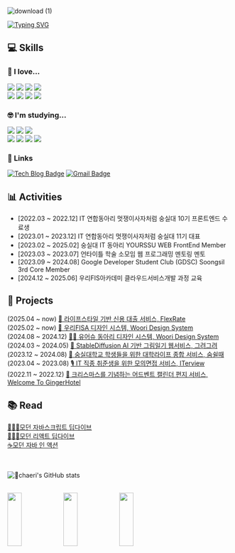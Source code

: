 <div align="start">

![download (1)](https://github.com/user-attachments/assets/26bdde30-5613-4c21-8500-f38ebdd7c628)

[![Typing SVG](https://readme-typing-svg.demolab.com?font=Nanum+Myeongjo&weight=600&size=14&pause=1000&color=FF89A4&height=30&lines=%EA%B8%B0%EC%88%A0%EB%A1%9C+%EB%94%B0%EB%9C%BB%ED%95%A8%EC%9D%84+%EC%84%A0%EB%AC%BC%ED%95%98%EB%8A%94+%EA%B0%9C%EB%B0%9C%EC%9E%90%EA%B0%80+%EB%90%98%EA%B3%A0+%EC%8B%B6%EC%9D%80+%EC%84%9C%EC%B1%84%EC%97%B0%EC%9E%85%EB%8B%88%EB%8B%A4%3AD)](https://git.io/typing-svg)

## 💻 Skills
### 💜 I love...
  <img src="https://img.shields.io/badge/JavaScript-F7DF1E?style=flat-square&logo=JavaScript&logoColor=white"/>
  <img src="https://img.shields.io/badge/TypeScript-3178C6?style=flat-square&logo=TypeScript&logoColor=white"/>
  <img src="https://img.shields.io/badge/React-61DAFB?style=flat-square&logo=React&logoColor=white"/>
  <img src="https://img.shields.io/badge/tanstackquery-FF4154?style=flat-square&logo=reactquery&logoColor=white"/><br/>
  <img src="https://img.shields.io/badge/styledcomponents-DB7093?style=flat-square&logo=StyledComponents&logoColor=white"/>
  <img src="https://img.shields.io/badge/emotion-FF8800?style=flat-square&logoColor=white"/>
  <img src="https://img.shields.io/badge/recoil-3578E5?style=flat-square&logo=Recoil&logoColor=white"/>
  <img src="https://img.shields.io/badge/zustand-EF2D5E?style=flat-square&logoColor=white"/>

### 🤓 I'm studying...
  <img src="https://img.shields.io/badge/Next.js-2D3E50?style=flat-square&logo=Next.js&logoColor=white"/>
  <img src="https://img.shields.io/badge/Three.js-000000?style=flat-square&logo=Three.js&logoColor=white"/>
  <img src="https://img.shields.io/badge/tailwindcss-06B6D4?style=flat-square&logo=tailwindcss&logoColor=white"/><br/>
  <img src="https://img.shields.io/badge/Java-007396?style=flat-square&logo=Java&logoColor=white"/></a>
  <img src="https://img.shields.io/badge/SpringBoot-6DB33F?style=flat-square&logo=SpringBoot&logoColor=white"/></a>
  <img src="https://img.shields.io/badge/Mysql-E6B91E?style=flat-square&logo=MySql&logoColor=white"/></a>
  <img src="https://img.shields.io/badge/Docker-2496ED?style=flat-square&logo=Docker&logoColor=white"/></a>

### 🔗 Links
[![Tech Blog Badge](http://img.shields.io/badge/-Tech%20blog-black?style=flat-square&logo=github&link=https://yonyoni824.tistory.com/)](https://yonyoni824.tistory.com/)
[![Gmail Badge](https://img.shields.io/badge/Gmail-d14836?style=flat-square&logo=Gmail&logoColor=white&link=mailto:seocylucky@gmail.com)](mailto:seocylucky@gmail.com)

## 📊 Activities

- [2022.03 ~ 2022.12] IT 연합동아리 멋쟁이사자처럼 숭실대 10기 프론트엔드 수료생<br/>
- [2023.01 ~ 2023.12] IT 연합동아리 멋쟁이사자처럼 숭실대 11기 대표<br/>
- [2023.02 ~ 2025.02] 숭실대 IT 동아리 YOURSSU WEB FrontEnd Member<br/>
- [2023.03 ~ 2023.07] 언타이틀 학술 소모임 웹 프로그래밍 멘토링 멘토<br/>
- [2023.09 ~ 2024.08] Google Developer Student Club (GDSC) Soongsil 3rd Core Member<br/>
- [2024.12 ~ 2025.06] 우리FIS아카데미 클라우드서비스개발 과정 교육<br/>

## 📂 Projects
(2025.04 ~ now) [💸 라이프스타일 기반 신용 대출 서비스, FlexRate](https://github.com/FLEX-RATE)<br/>
(2025.02 ~ now) [💙 우리FISA 디자인 시스템, Woori Design System](https://github.com/woori-design/Woori-Design-System)<br/>
(2024.08 ~ 2024.12) [🫰🏻 유어슈 동아리 디자인 시스템, Woori Design System](https://github.com/yourssu/Handy-React)<br/>
(2024.03 ~ 2024.05) [🎨 StableDiffusion AI 기반 그림일기 웹서비스, 그려그려](https://github.com/Draw-Draw)<br/>
(2023.12 ~ 2024.08) [🏫 숭실대학교 학생들을 위한 대학라이프 종합 서비스, 숨쉴때](https://github.com/yourssu/Soomsil-Web)<br/>
(2023.04 ~ 2023.08) [🎙️ IT 직종 취준생을 위한 모의면접 서비스, ITerview](https://github.com/BLACKPINK-SLJY)<br/>
(2022.11 ~ 2022.12) [🏫 크리스마스를 기념하는 어드벤트 캘린더 편지 서비스, Welcome To GingerHotel](https://github.com/Advent-calendar-by-likeLion/AdventCalendar)

## 📚 Read
[🏊🏻‍♀️모던 자바스크립트 딥다이브](https://github.com/likelion-ssu/JS-Deep-Dive)<br/>
[🏊🏻‍♀️모던 리액트 딥다이브](https://github.com/likelion-ssu/JS-Deep-Dive)<br/>
[☕️모던 자바 인 액션](https://github.com/ryuseunghan/java-in-action-study)

<br/>

![chaeri's GitHub stats](https://github-readme-stats.vercel.app/api?username=seocylucky&show_icons=true&theme=transparent)

<br/>

<a href="https://github.com/seocylucky/gitanimals">
    <img src="https://render.gitanimals.org/lines/seocylucky?pet-id=653908293849337079" width="25%" height="120"/><img src="https://render.gitanimals.org/lines/seocylucky?pet-id=665164914038047704" width="25%" height="120"/><img src="https://render.gitanimals.org/lines/seocylucky?pet-id=667573281762598892" width="25%" height="120"/>
</a>

</div>
